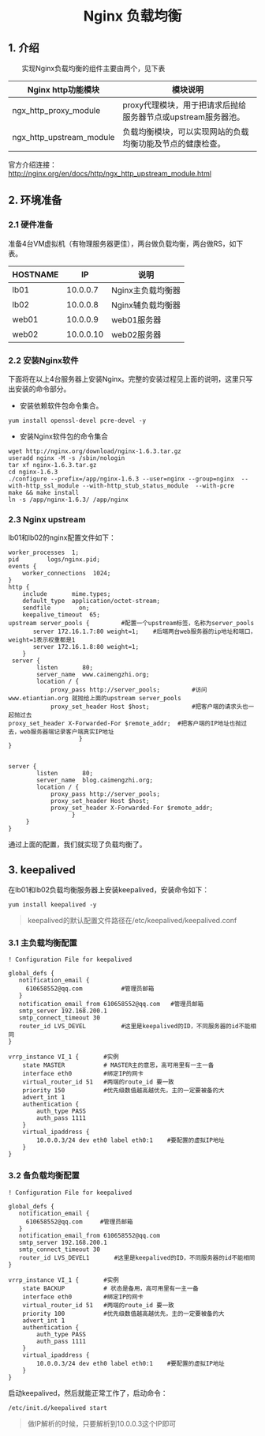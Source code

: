 <center><h1>Nginx 负载均衡</h1></center>

## 1. 介绍
&#160; &#160; &#160; &#160;实现Nginx负载均衡的组件主要由两个，见下表

Nginx http功能模块|模块说明
---|---
ngx_http_proxy_module|proxy代理模块，用于把请求后抛给服务器节点或upstream服务器池。
ngx_http_upstream_module|负载均衡模块，可以实现网站的负载均衡功能及节点的健康检查。

官方介绍连接：http://nginx.org/en/docs/http/ngx_http_upstream_module.html

## 2. 环境准备
### 2.1 硬件准备
准备4台VM虚拟机（有物理服务器更佳），两台做负载均衡，两台做RS，如下表。

HOSTNAME	|IP	|说明
---|---|---
lb01	|10.0.0.7	|Nginx主负载均衡器
lb02	|10.0.0.8	|Nginx辅负载均衡器
web01	|10.0.0.9	|web01服务器
web02	|10.0.0.10	|web02服务器

### 2.2 安装Nginx软件
下面将在以上4台服务器上安装Nginx。完整的安装过程见上面的说明，这里只写出安装的命令部分。

- 安装依赖软件包命令集合。

```
yum install openssl-devel pcre-devel -y
```

- 安装Nginx软件包的命令集合

```
wget http://nginx.org/download/nginx-1.6.3.tar.gz
useradd nginx -M -s /sbin/nologin
tar xf nginx-1.6.3.tar.gz 
cd nginx-1.6.3
./configure --prefix=/app/nginx-1.6.3 --user=nginx --group=nginx  --with-http_ssl_module --with-http_stub_status_module  --with-pcre
make && make install
ln -s /app/nginx-1.6.3/ /app/nginx
```

### 2.3 Nginx upstream
lb01和lb02的nginx配置文件如下：

```
worker_processes  1;
pid        logs/nginx.pid;
events {
    worker_connections  1024;
}
http {
    include       mime.types;
    default_type  application/octet-stream;
    sendfile        on;
    keepalive_timeout  65;
upstream server_pools {         #配置一个upstream标签，名称为server_pools
       server 172.16.1.7:80 weight=1;    #后端两台web服务器的ip地址和端口，weight=1表示权重都是1
       server 172.16.1.8:80 weight=1;
    }
 server {
        listen       80;
        server_name  www.caimengzhi.org;
        location / {
            proxy_pass http://server_pools;         #访问www.etiantian.org 就抛给上面的upstream server_pools
            proxy_set_header Host $host;            #把客户端的请求头也一起抛过去
proxy_set_header X-Forwarded-For $remote_addr;  #把客户端的IP地址也抛过去，web服务器端记录客户端真实IP地址
                    }
}


server {
        listen       80;
        server_name  blog.caimengzhi.org;
        location / {
            proxy_pass http://server_pools;
            proxy_set_header Host $host;
            proxy_set_header X-Forwarded-For $remote_addr;
                  }
     }
}
```
通过上面的配置，我们就实现了负载均衡了。

## 3. keepalived
在lb01和lb02负载均衡服务器上安装keepalived，安装命令如下：

```
yum install keepalived -y
```
> keepalived的默认配置文件路径在/etc/keepalived/keepalived.conf

### 3.1 主负载均衡配置

```
! Configuration File for keepalived

global_defs {
   notification_email {
     610658552@qq.com           #管理员邮箱
   }
   notification_email_from 610658552@qq.com   #管理员邮箱
   smtp_server 192.168.200.1
   smtp_connect_timeout 30
   router_id LVS_DEVEL          #这里是keepalived的ID，不同服务器的id不能相同
}

vrrp_instance VI_1 {       #实例
    state MASTER           # MASTER主的意思，高可用里有一主一备
    interface eth0         #绑定IP的网卡
    virtual_router_id 51   #两端的route_id 要一致
    priority 150           #优先级数值越高越优先，主的一定要被备的大
    advert_int 1
    authentication {
        auth_type PASS
        auth_pass 1111
    }
    virtual_ipaddress {
        10.0.0.3/24 dev eth0 label eth0:1    #要配置的虚拟IP地址
    }
}

```

### 3.2 备负载均衡配置

```
! Configuration File for keepalived

global_defs {
   notification_email {
     610658552@qq.com     #管理员邮箱
   }
   notification_email_from 610658552@qq.com  
   smtp_server 192.168.200.1
   smtp_connect_timeout 30
   router_id LVS_DEVEL1       #这里是keepalived的ID，不同服务器的id不能相同
}

vrrp_instance VI_1 {       #实例
    state BACKUP           # 状态是备用，高可用里有一主一备
    interface eth0         #绑定IP的网卡
    virtual_router_id 51   #两端的route_id 要一致
    priority 100           #优先级数值越高越优先，主的一定要被备的大
    advert_int 1
    authentication {
        auth_type PASS
        auth_pass 1111
    }
    virtual_ipaddress {
        10.0.0.3/24 dev eth0 label eth0:1    #要配置的虚拟IP地址
    }
}
```
启动keepalived，然后就能正常工作了，启动命令：

```
/etc/init.d/keepalived start
```
> 做IP解析的时候，只要解析到10.0.0.3这个IP即可

